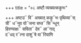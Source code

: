 +++
title = "०८ अष्टौ व्यख्यत्ककुभः"

+++
अष्टउ᳓ वि᳓ अख्यत् ककु᳓भः पृथिव्या᳓स्  
त्री᳓ ध᳓नुव यो᳓जना सप्त᳓ सि᳓न्धून्  
हिरण्याक्षः᳓ सविता᳓ देव᳓ आ᳓गाद्  
द᳓धद् र᳓त्ना दाशु᳓षे वा᳓रियाणि